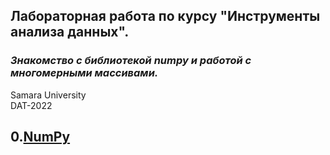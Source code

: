 
## Лабораторная работа по курсу "Инструменты анализа данных".<br/>
### *Знакомство с библиотекой numpy и работой с многомерными массивами.* <br/>
Samara University <br/>
DAT-2022

## 0.[NumPy](https://github.com/Dark-MonkGI/Data_Analysis_Tools_SAMARA_UNIVERSITY/blob/main/0.%20NumPy/DAT_6131-010402D_Griaznov_I.ipynb)
